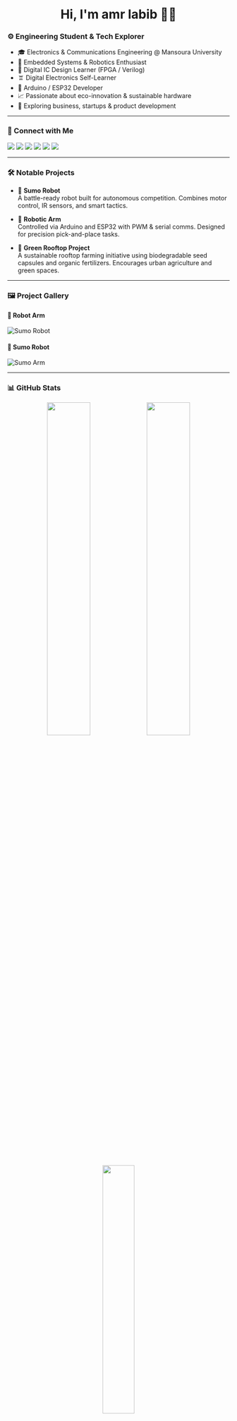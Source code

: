 <h1 align="center">Hi, I'm amr labib 👷‍♂️</h1>

### ⚙️ Engineering Student & Tech Explorer

- 🎓 Electronics & Communications Engineering @ Mansoura University
- 🤖 Embedded Systems & Robotics Enthusiast
- 🔩 Digital IC Design Learner (FPGA / Verilog)
- 🨠 Digital Electronics Self-Learner
- 🔧 Arduino / ESP32 Developer
- 📈 Passionate about eco-innovation & sustainable hardware
- 💼 Exploring business, startups & product development

---

### 🔗 Connect with Me


<p align="left">
  <a href="https://www.linkedin.com/in/amr-labib-3257b22a"><img src="https://img.shields.io/badge/LinkedIn-blue?style=for-the-badge&logo=linkedin" /></a>
  <a href="https://www.facebook.com/amrlabib2005/8/"><img src="https://img.shields.io/badge/Facebook-1877F2?style=for-the-badge&logo=facebook&logoColor=white" /></a>
  <a href="https://github.com/amrlabib724"><img src="https://img.shields.io/badge/GitHub-100000?style=for-the-badge&logo=github&logoColor=white" /></a>
  <a href="https://wa.me/201558567399"><img src="https://img.shields.io/badge/WhatsApp-25D366?style=for-the-badge&logo=whatsapp&logoColor=white" /></a>
  <a href="mailto:amrlabib724@gmail.com"><img src="https://img.shields.io/badge/Gmail-EA4335?style=for-the-badge&logo=gmail&logoColor=white" /></a>
  <a href="https://t.me/Amrlabib724"><img src="https://img.shields.io/badge/Telegram-2CA5E0?style=for-the-badge&logo=telegram&logoColor=white" /></a>
</p>

---

### 🛠️ Notable Projects

- 🧾 **Sumo Robot**  
  A battle-ready robot built for autonomous competition. Combines motor control, IR sensors, and smart tactics.

- 🤖 **Robotic Arm**  
  Controlled via Arduino and ESP32 with PWM & serial comms. Designed for precision pick-and-place tasks.

- 🌿 **Green Rooftop Project**  
  A sustainable rooftop farming initiative using biodegradable seed capsules and organic fertilizers. Encourages urban agriculture and green spaces.

---

### 🖼️ Project Gallery

#### 🧾 Robot Arm
![Sumo Robot](https://drive.google.com/uc?id=1B1QaQbSj__LTVG399DX_OXCxyCm323fr)

#### 🧾 Sumo Robot
![Sumo Arm](https://drive.google.com/uc?id=1hY4SPz4u_WQgweIcZuHWGIBE3XVrb3iZ)

---

### 📊 GitHub Stats

<p align="center">
  <img src="https://github-readme-stats.vercel.app/api?username=amrlabib724&show_icons=true&theme=midnight-purple&hide_border=true&border_radius=10" width="44%" />
  <img src="https://github-readme-streak-stats.herokuapp.com/?user=amrlabib724&theme=midnight-purple&hide_border=true&border_radius=10" width="44%" />
</p>

<p align="center">
  <img src="https://github-readme-stats.vercel.app/api/top-langs/?username=amrlabib724&layout=compact&theme=midnight-purple&hide_border=true&border_radius=10" width="38%" />
</p>


---

---

### 🚀 Always Open to:
- Collaborations on hardware/software projects
- Startup ideas & eco-focused tech
- Connecting with like-minded makers & engineers
